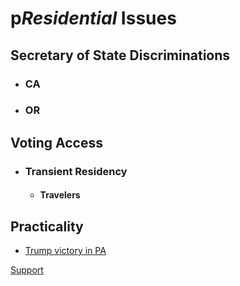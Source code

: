 # p***Residential*** Issues

## Secretary of State Discriminations
 - ### CA
 - ### OR

## Voting Access
 - ### Transient Residency
   - #### Travelers

## Practicality
   
 - [Trump victory in PA](actions/pages/theSuits/Complaints/Presidential_Campaign/Support.md#Trumplvania)



[Support](actions\pages\theSuits\Complaints\Presidential_Campaign\Support.md)





